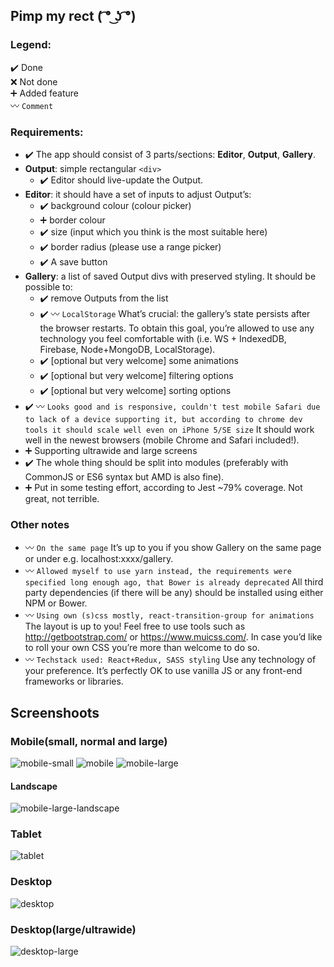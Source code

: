 ## Pimp my rect ( ͡° ͜ʖ ͡°)

### Legend:

:heavy_check_mark: Done  
:x: Not done  
:heavy_plus_sign: Added feature  
:wavy_dash: `Comment`

### Requirements:

- :heavy_check_mark: The app should consist of 3 parts/sections: **Editor**, **Output**, **Gallery**.
- **Output**: simple rectangular `<div>`
  - :heavy_check_mark: Editor should live-update the Output.
- **Editor**: it should have a set of inputs to adjust Output’s:
  - :heavy_check_mark: background colour (colour picker)
  - :heavy_plus_sign: border colour
  - :heavy_check_mark: size (input which you think is the most suitable here)
  - :heavy_check_mark: border radius (please use a range picker)
  - :heavy_check_mark: A save button
- **Gallery**: a list of saved Output divs with preserved styling. It should be possible to:
  - :heavy_check_mark: remove Outputs from the list
  - :heavy_check_mark: :wavy_dash: `LocalStorage` What’s crucial: the gallery’s state persists after the browser restarts. To obtain this goal, you’re allowed to use any technology you feel comfortable with (i.e. WS + IndexedDB, Firebase, Node+MongoDB, LocalStorage).
  - :heavy_check_mark: [optional but very welcome] some animations
  - :heavy_check_mark: [optional but very welcome] filtering options
  - :heavy_check_mark: [optional but very welcome] sorting options
- :heavy_check_mark: :wavy_dash: `Looks good and is responsive, couldn't test mobile Safari due to lack of a device supporting it, but according to chrome dev tools it should scale well even on iPhone 5/SE size` It should work well in the newest browsers (mobile Chrome and Safari included!).
- :heavy_plus_sign: Supporting ultrawide and large screens
- :heavy_check_mark: The whole thing should be split into modules (preferably with CommonJS or ES6 syntax but AMD is also fine).
- :heavy_plus_sign: Put in some testing effort, according to Jest ~79% coverage. Not great, not terrible.

### Other notes

- :wavy_dash: `On the same page` It’s up to you if you show Gallery on the same page or under e.g. localhost:xxxx/gallery.
- :wavy_dash: `Allowed myself to use yarn instead, the requirements were specified long enough ago, that Bower is already deprecated` All third party dependencies (if there will be any) should be installed using either NPM or Bower.
- :wavy_dash: `Using own (s)css mostly, react-transition-group for animations` The layout is up to you! Feel free to use tools such as http://getbootstrap.com/ or https://www.muicss.com/. In case you’d like to roll your own CSS you’re more than welcome to do so.
- :wavy_dash: `Techstack used: React+Redux, SASS styling` Use any technology of your preference. It’s perfectly OK to use vanilla JS or any front-end frameworks or libraries.

## Screenshoots

### Mobile(small, normal and large)

![mobile-small](/readme/mobile_small.png) ![mobile](/readme/mobile_normal.png) ![mobile-large](/readme/mobile_large.png)

#### Landscape

![mobile-large-landscape](/readme/mobile_large_landscape.png)

### Tablet

![tablet](/readme/tablet.png)

### Desktop

![desktop](/readme/desktop.png)

### Desktop(large/ultrawide)

![desktop-large](/readme/desktop_large.png)
